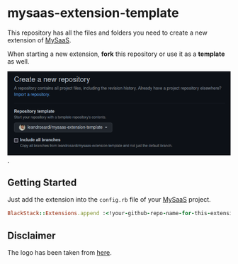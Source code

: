 # mysaas-extension-template

This repository has all the files and folders you need to create a new extension of [MySaaS](https://github.com/leandrosardi/mysaas). 

When starting a new extension, **fork** this repository or use it as a **template** as well.

![Using this as a template for your repository](./screenshot1.png).

<!extension-description-here!>

## Getting Started

Just add the extension into the `config.rb` file of your [MySaaS](https://github.com/leandrosardi/mysaas) project.

```ruby
BlackStack::Extensions.append :<!your-github-repo-name-for-this-extension!>
```

## Disclaimer

The logo has been taken from [here](https://www.shareicon.net/chat-education-class-tutorial-speech-bubble-teacher-teaching-707418).